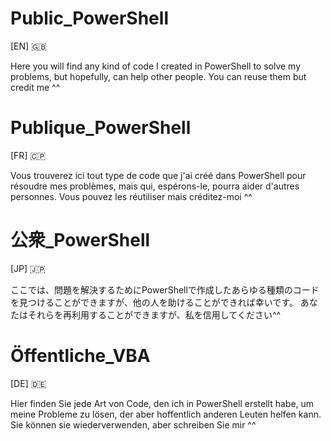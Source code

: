 # Public_PowerShell
[EN] 🇬🇧

Here you will find any kind of code I created in PowerShell to solve my problems, but hopefully, can help other people.  You can reuse them but credit me ^^


# Publique_PowerShell
[FR] 🇨🇵

Vous trouverez ici tout type de code que j'ai créé dans PowerShell pour résoudre mes problèmes, mais qui, espérons-le, pourra aider d'autres personnes. Vous pouvez les réutiliser mais créditez-moi ^^

# 公衆_PowerShell
[JP] 🇯🇵

ここでは、問題を解決するためにPowerShellで作成したあらゆる種類のコードを見つけることができますが、他の人を助けることができれば幸いです。 あなたはそれらを再利用することができますが、私を信用してください^^

# Öffentliche_VBA
[DE] 🇩🇪

Hier finden Sie jede Art von Code, den ich in PowerShell erstellt habe, um meine Probleme zu lösen, der aber hoffentlich anderen Leuten helfen kann. Sie können sie wiederverwenden, aber schreiben Sie mir ^^

